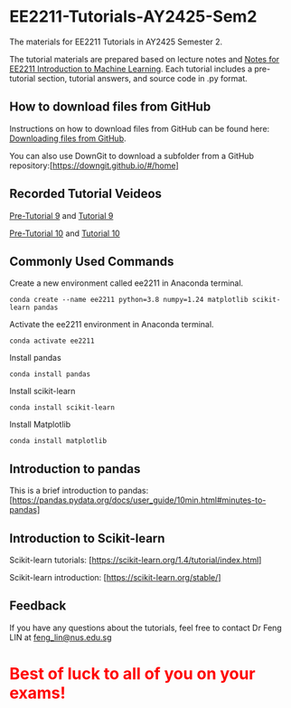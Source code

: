 # EE2211-Tutorials-AY2425-Sem2
The materials for EE2211 Tutorials in AY2425 Semester 2.

The tutorial materials are prepared based on lecture notes and [Notes for EE2211 Introduction to Machine Learning](https://vyftan.github.io/papers/ee2211book.pdf). Each tutorial includes a pre-tutorial section, tutorial answers, and source code in .py format.

## How to download files from GitHub
Instructions on how to download files from GitHub can be found here: [Downloading files from GitHub](https://docs.github.com/en/get-started/start-your-journey/downloading-files-from-github). 

You can also use DownGit to download a subfolder from a GitHub repository:[https://downgit.github.io/#/home]


## Recorded Tutorial Veideos
[Pre-Tutorial 9](https://youtu.be/trOE51gSkQg?si=toTni1FyaYOZCAVw) and [Tutorial 9](https://youtu.be/_mat3sEhaGU?si=_rklNhbMy5S5HqS8)

[Pre-Tutorial 10](https://youtu.be/4XqqFc1ILrA?si=YPH9UH6oa_HEn6mW) and [Tutorial 10](https://youtu.be/ZwE718b8CRY?si=5XxJvj1NHA5VZAxl)

## Commonly Used Commands
Create a new environment called ee2211 in Anaconda terminal.
```
conda create --name ee2211 python=3.8 numpy=1.24 matplotlib scikit-learn pandas
```

Activate the ee2211 environment in Anaconda terminal.
```
conda activate ee2211
```

Install pandas
```
conda install pandas
```

Install scikit-learn
```
conda install scikit-learn
```

Install Matplotlib
```
conda install matplotlib
```

## Introduction to pandas
This is a brief introduction to pandas: [https://pandas.pydata.org/docs/user_guide/10min.html#minutes-to-pandas]

## Introduction to Scikit-learn
Scikit-learn tutorials: [https://scikit-learn.org/1.4/tutorial/index.html]

Scikit-learn introduction: [https://scikit-learn.org/stable/]


## Feedback
If you have any questions about the tutorials, feel free to contact Dr Feng LIN at feng_lin@nus.edu.sg 


# <span style="color:red"> Best of luck to all of you on your exams! </span>
